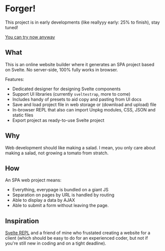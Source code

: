 # Forger!

This project is in early developments (like reallyyy early: 25% to finish), stay tuned!

[You can try now anyway](https://willnode.github.io/forger)

## What

This is an online website builder where it generates an SPA project based on Svelte. No server-side, 100% fully works in browser. 

Features:
+ Dedicated designer for designing Svelte components
+ Support UI libraries (currently `sveltestrap`, more to come)
+ Includes handy of presets to aid copy and pasting from UI docs
+ Save and load project file in web storage or (download and upload) file
+ In-browser REPL that also can import Unpkg modules, CSS, JSON and static files
+ Export project as ready-to-use Svelte project

## Why

Web development should like making a salad. I mean, you only care about making a salad, not growing a tomato from stratch. 

## How

An SPA web project means:
+ Everything, everypage is bundled on a giant JS
+ Separation on pages by URL is handled by routing
+ Able to display a data by AJAX
+ Able to submit a form without leaving the page.

## Inspiration

[Svelte REPL](https://svelte.dev/repl) and a friend of mine who frustated creating a website for a client (which should be easy to do for an experienced coder, but not if you're still new in coding and on a tight deadline).

